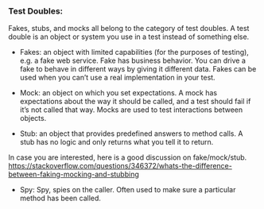 
### Test Doubles: 
Fakes, stubs, and mocks all belong to the category of test doubles. A test double is an object or system you use in a test instead of something else.

- Fakes: an object with limited capabilities (for the purposes of testing), e.g. a fake web service. Fake has business behavior. You can drive a fake to behave in different ways by giving it different data. Fakes can be used when you can’t use a real implementation in your test.

- Mock: an object on which you set expectations. A mock has expectations about the way it should be called, and a test should fail if it’s not called that way. Mocks are used to test interactions between objects.

- Stub: an object that provides predefined answers to method calls. A stub has no logic and only returns what you tell it to return.

In case you are interested, here is a good discussion on fake/mock/stub.
https://stackoverflow.com/questions/346372/whats-the-difference-between-faking-mocking-and-stubbing

- Spy: Spy, spies on the caller. Often used to make sure a particular method has been called.

